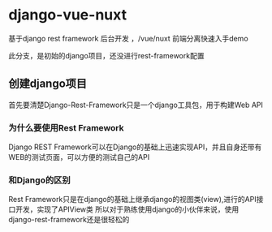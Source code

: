 # django-vue-nuxt
基于django rest framework 后台开发 ，/vue/nuxt 前端分离快速入手demo

此分支，是初始的django项目，还没进行rest-framework配置
## 创建django项目

首先要清楚Django-Rest-Framework只是一个django工具包，用于构建Web API

### 为什么要使用Rest Framework

Django REST Framework可以在Django的基础上迅速实现API，并且自身还带有WEB的测试页面，可以方便的测试自己的API

### 和Django的区别

Rest Framework只是在django的基础上继承django的视图类(view),进行的API接口开发，实现了APIView类
所以对于熟练使用django的小伙伴来说，使用django-rest-framework还是很轻松的
